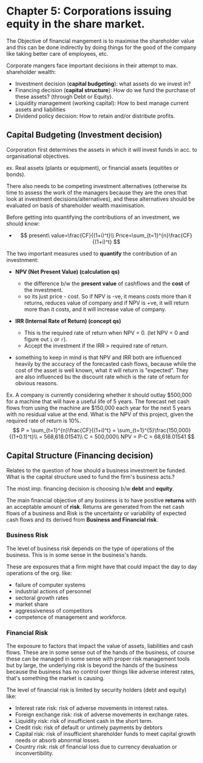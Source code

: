 # Chapter 5: Corporations issuing equity in the share market.

The Objective of financial mangement is to maximise the shareholder value and this can be done indirectly by doing things for the good of the company like taking better care of employees, etc.

Corporate mangers face important decisions in their attempt to max. shareholder wealth:

* Investment decision (**capital budgeting**): what assets do we invest in?
* Financing decision (**capital structure**): How do we fund the purchase of these assets? (through Debt or Equity).
* Liquidity management (working capital): How to best manage current assets and liabilities
* Dividend policy decision: How to retain and/or distribute profits. 



## Capital Budgeting (Investment decision)

Corporation first determines the assets in which it will invest funds in acc. to organisational objectives.

ex. Real assets (plants or equipment), or financial assets (equitites or bonds). 

There also needs to be competing investment alternatives (otherwise its time to assess the work of the managers because they are the ones that look at investment decisions/alternatives), and these alternatives should be evaluated on basis of shareholder wealth maximisation.



Before getting into quantifying the contributions of an investment, we should know:

* $$
	present\ value=\frac{CF}{(1+i)^t}\\
	Price=\sum_{t=1}^{n}\frac{CF}{(1+i)^t}
	$$

	

The two important measures used to **quantify** the contribution of an investnment:

* **NPV (Net Present Value) (calculation qs)**
	* the difference b/w the **present value** of cashflows and the **cost** of the investment.
	* so its just price - cost. So if NPV is -ve, it means costs more than it returns, reduces value of company and if NPV is +ve, it will return more than it costs, and it will increase value of company.
* **IRR (Internal Rate of Return) (concept qs)**
	* This is the required rate of return when NPV = 0. (let NPV = 0 and figure out  `i` or `r`).
	* Accept the investment if the IRR > required rate of return.

* something to keep in mind is that NPV and IRR both are influenced heavily by the accuracy of the forecasted cash flows, because while the cost of the asset is well known, what it will return is "expected". They are also influenced bu the discount rate which is the rate of return for obvious reasons.



Ex. A company is currently considering whether it should outlay \$500,000 for a machine that will have a useful life of 5 years. The forecast net cash flows from using the machine are \$150,000 each year for the next 5 years with no residual value at the end. What is the NPV of this project, given the required rate of return is 10%.
$$
P = \sum_{t=1}^{n}\frac{CF}{(1+i)^t} = \sum_{t=1}^{5}\frac{150,000}{(1+0.1)^t}\\
= 568,618.01541\\
C = 500,000\\
NPV = P-C = 68,618.01541
$$


## Capital Structure (Financing decision)

Relates to the question of how should a business investment be funded. What is the capital structure used to fund the firm's business acts.?

The most imp. financing decision is choosing b/w **debt** and **equity**.

 The main financial objective of any business is to have positive **returns** with an acceptable amount of **risk**. Returns are generated from the net cash flows of a business and Risk is the uncertainty or variability of expected cash flows and its derived from **Business and Financial risk**.



### Business Risk

The level of business risk depends on the type of operations of the business. This is in some sense in the business's hands.

These are exposures that a firm might have that could impact the day to day operations of the org. like:

* failure of computer systems
* industrial actions of personnel
* sectoral growth rates
* market share
* aggressiveness of competitors
* competence of management and workforce.



### Financial Risk

The exposure to factors that impact the value of assets, liabilities and cash flows. These are in some sense out of the hands of the business, of course these can be managed in some sense with proper risk management tools but by large, the underlying risk is beyond the hands of the business because the business has no control over things like adverse interest rates, that's something the market is causing.

The level of financial risk is limited by security holders (debt and equity) like:

* Interest rate risk: risk of adverse movements in interest rates.
* Foreign exchange risk: risk of adverse movements in exchange rates.
* Liquidity risk: risk of insufficient cash in the short term.
* Credit risk: risk of default or untimely payments by debtors
* Capital risk: risk of insufficient shareholder funds to meet capital growth needs or absorb abnormal losses.
* Country risk: risk of financial loss due to currency devaluation or inconvertibility.